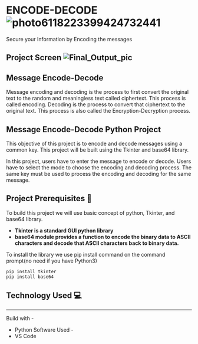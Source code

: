 # ENCODE-DECODE ![photo6118223399424732441](https://user-images.githubusercontent.com/78611316/107069019-5aa8be00-6807-11eb-89ff-850cbab6e484.jpg)

Secure your Information by Encoding the messages

## Project Screen ![Final_Output_pic](https://user-images.githubusercontent.com/78611316/107069714-5cbf4c80-6808-11eb-8f05-9035d1676308.JPG)

## Message Encode-Decode
Message encoding and decoding is the process to first convert the original text to the random and meaningless text called ciphertext. This process is called encoding. Decoding is the process to convert that ciphertext to the original text. This process is also called the Encryption-Decryption process.

## Message Encode-Decode Python Project
This objective of this project is to encode and decode messages using a common key. This project will be built using the Tkinter and base64 library.

In this project, users have to enter the message to encode or decode. Users have to select the mode to choose the encoding and decoding process. The same key must be used to process the encoding and decoding for the same message.

## Project Prerequisites :pencil:

To build this project we will use basic concept of python, Tkinter, and base64 library.

- **Tkinter is a standard GUI python library**
- **base64 module provides a function to encode the binary data to ASCII characters and decode that ASCII characters back to binary data.**

To install the library we use pip install command on the command prompt(no need if you have Python3)

```
pip install tkinter
pip install base64
```

## Technology Used :computer:
----------------------
Build with -
* Python
Software Used -
* VS Code

